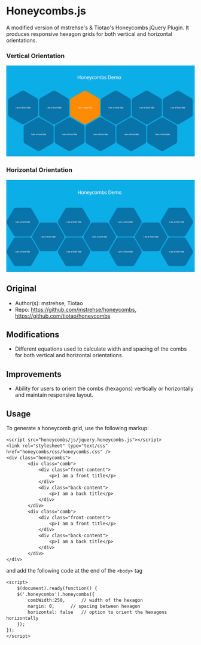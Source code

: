 Honeycombs.js
========================

A modified version of mstrehse's & Tiotao's Honeycombs jQuery Plugin. It produces responsive hexagon grids for both vertical and horizontal orientations.

### Vertical Orientation

![Demo Image](https://github.com/smrubin/honeycombs.js/blob/master/honeycombs-vertical.png)

### Horizontal Orientation

![Demo Image](https://github.com/smrubin/honeycombs.js/blob/master/honeycombs-horizontal.png)

## Original
- Author(s): mstrehse, Tiotao
- Repo: https://github.com/mstrehse/honeycombs, https://github.com/tiotao/honeycombs

## Modifications
- Different equations used to calculate width and spacing of the combs for both vertical and horizontal orientations.

## Improvements
- Ability for users to orient the combs (hexagons) vertically or horizontally and maintain responsive layout.

## Usage
To generate a honeycomb grid, use the following markup:

```
<script src="honeycombs/js/jquery.honeycombs.js"></script>
<link rel="stylesheet" type="text/css" href="honeycombs/css/honeycombs.css" />
<div class="honeycombs">
		<div class="comb">
			<div class="front-content">
				<p>I am a front title</p>
			</div>
			<div class="back-content">
				<p>I am a back title</p>
			</div>
		</div>
		<div class="comb">
			<div class="front-content">
				<p>I am a front title</p>
			</div>
			<div class="back-content">
				<p>I am a back title</p>
			</div>
		</div>
</div>
```
and add the following code at the end of the `<body>` tag

```
<script>
	$(document).ready(function() {
	$('.honeycombs').honeycombs({
		combWidth:250,  	// width of the hexagon
		margin: 0,		// spacing between hexagon
		horizontal: false  	// option to orient the hexagons horizontally
	});
});
</script>
```

